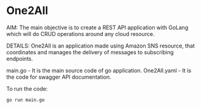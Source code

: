 # One2All

AIM: The main objective is to create a REST API application with GoLang which will do CRUD operations around any cloud resource. 

DETAILS:
One2All is an application made using Amazon SNS resource, that coordinates and manages the delivery of messages to subscribing endpoints. 

main.go - It is the main source code of go application.
One2All.yaml - It is the code for swagger API documentation.

To run the code:

`go run main.go`


